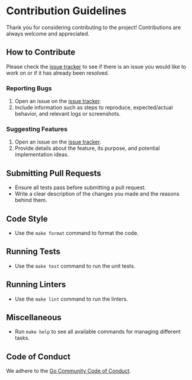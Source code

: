 # Contribution Guidelines

Thank you for considering contributing to the project!
Contributions are always welcome and appreciated.

## How to Contribute

Please check the [issue tracker](https://github.com/habedi/template-go-project/issues) to see if there is an issue you
would like to work on or if it has already been resolved.

### Reporting Bugs

1. Open an issue on the [issue tracker](https://github.com/habedi/template-go-project/issues).
2. Include information such as steps to reproduce, expected/actual behavior, and relevant logs or screenshots.

### Suggesting Features

1. Open an issue on the [issue tracker](https://github.com/habedi/template-go-project/issues).
2. Provide details about the feature, its purpose, and potential implementation ideas.

## Submitting Pull Requests

- Ensure all tests pass before submitting a pull request.
- Write a clear description of the changes you made and the reasons behind them.

## Code Style

- Use the `make format` command to format the code.

## Running Tests

- Use the `make test` command to run the unit tests.

## Running Linters

- Use the `make lint` command to run the linters.

## Miscellaneous

- Run `make help` to see all available commands for managing different tasks.

## Code of Conduct

We adhere to the [Go Community Code of Conduct](https://go.dev/conduct).

